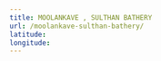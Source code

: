 ```yaml
---
title: MOOLANKAVE , SULTHAN BATHERY
url: /moolankave-sulthan-bathery/
latitude: 
longitude: 
---
```

